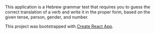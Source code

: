 This application is a Hebrew grammar test that requires you to guess the correct translation of a verb and write it in the proper form, based on the given tense, person, gender, and number.

This project was bootstrapped with [Create React App](https://github.com/facebook/create-react-app).